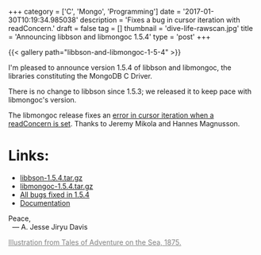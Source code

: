 +++
category = ['C', 'Mongo', 'Programming']
date = '2017-01-30T10:19:34.985038'
description = 'Fixes a bug in cursor iteration with readConcern.'
draft = false
tag = []
thumbnail = 'dive-life-rawscan.jpg'
title = 'Announcing libbson and libmongoc 1.5.4'
type = 'post'
+++

{{< gallery path="libbson-and-libmongoc-1-5-4" >}}

I'm pleased to announce version 1.5.4 of libbson and libmongoc,
the libraries constituting the MongoDB C Driver.

There is no change to libbson since 1.5.3; we released it to keep pace with libmongoc's version.

The libmongoc release fixes an [error
in cursor iteration when a readConcern is set](https://jira.mongodb.org/browse/CDRIVER-2003). Thanks to Jeremy Mikola and
Hannes Magnusson.


# **Links:**

* [libbson-1.5.4.tar.gz](https://github.com/mongodb/libbson/releases/download/1.5.4/libbson-1.5.4.tar.gz)
* [libmongoc-1.5.4.tar.gz](https://github.com/mongodb/mongo-c-driver/releases/download/1.5.4/mongo-c-driver-1.5.4.tar.gz)
* [All bugs fixed in 1.5.4](https://jira.mongodb.org/browse/CDRIVER/fixforversion/17931/)
* [Documentation](http://mongoc.org/)

Peace,<br/>
&nbsp;&nbsp;&mdash; A. Jesse Jiryu Davis

<a href="http://www.oldbookillustrations.com/illustrations/dive-life/" style="color: gray">Illustration from Tales of Adventure on the Sea, 1875.</a>
